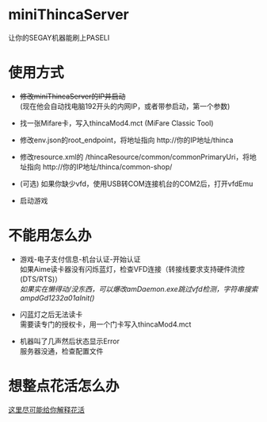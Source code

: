 # miniThincaServer
让你的SEGAY机器能刷上PASELI

# 使用方式
- ~~修改miniThincaServer的IP并启动~~ <br />(现在他会自动找电脑192开头的内网IP，或者带参启动，第一个参数)

- 找一张Mifare卡，写入thincaMod4.mct (MiFare Classic Tool)

- 修改env.json的root_endpoint，将地址指向 http://你的IP地址/thinca

- 修改resource.xml的 /thincaResource/common/commonPrimaryUri，将地址指向 http://你的IP地址/thinca/common-shop/

- (可选) 如果你缺少vfd，使用USB转COM连接机台的COM2后，打开vfdEmu

- 启动游戏

# 不能用怎么办
- 游戏-电子支付信息-机台认证-开始认证<br />
如果Aime读卡器没有闪烁蓝灯，检查VFD连接（转接线要求支持硬件流控(DTS/RTS)）<br />
<i>如果实在懒得动/没东西，可以爆改amDaemon.exe跳过vfd检测，字符串搜索ampdGd1232a01aInit()</i>

- 闪蓝灯之后无法读卡<br />
需要读专门的授权卡，用一个门卡写入thincaMod4.mct

- 机器叫了几声然后状态显示Error<br />
服务器没通，检查配置文件<br />

# 想整点花活怎么办
[这里尽可能给你解释花活](Explain.md)
